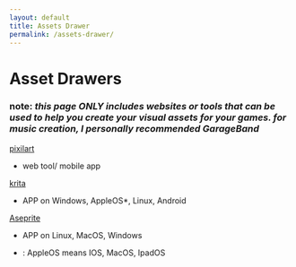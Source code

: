 ```yaml
---
layout: default
title: Assets Drawer
permalink: /assets-drawer/
---
```


# Asset Drawers
### note: *this page **ONLY** includes websites or tools that can be used to help you create your **visual assets** for your games. for music creation, I personally recommended GarageBand*

[pixilart](https://www.pixilart.com/)
- web tool/ mobile app

[krita](https://github.com/KDE/krita)
- APP on Windows, AppleOS*, Linux, Android

[Aseprite](https://github.com/aseprite/aseprite)
- APP on Linux, MacOS, Windows

* : AppleOS means IOS, MacOS, IpadOS